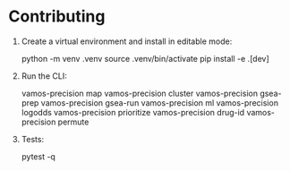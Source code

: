 # Contributing

1. Create a virtual environment and install in editable mode:

   python -m venv .venv
   source .venv/bin/activate
   pip install -e .[dev]

2. Run the CLI:

   vamos-precision map
   vamos-precision cluster
   vamos-precision gsea-prep
   vamos-precision gsea-run
   vamos-precision ml
   vamos-precision logodds
   vamos-precision prioritize
   vamos-precision drug-id
   vamos-precision permute

3. Tests:

   pytest -q
